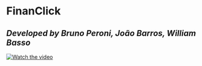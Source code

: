 # FinanClick

## _Developed by Bruno Peroni, João Barros, William Basso_

[![Watch the video](https://imgur.com/2NaS2R4)](https://youtu.be/SLSWDE2-XA0)
